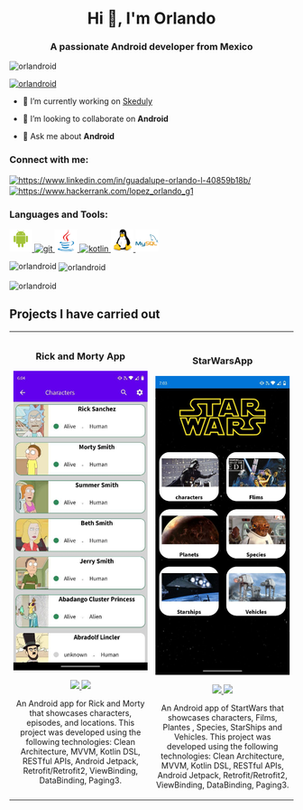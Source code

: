 <h1 align="center">Hi 👋, I'm Orlando</h1>
<h3 align="center">A passionate Android developer from Mexico</h3>

<p align="left"> <img src="https://komarev.com/ghpvc/?username=orlandroid&label=Profile%20views&color=0e75b6&style=flat" alt="orlandroid" /> </p>

<p align="left"> <a href="https://github.com/ryo-ma/github-profile-trophy"><img src="https://github-profile-trophy.vercel.app/?username=orlandroid" alt="orlandroid" /></a> </p>

- 🔭 I’m currently working on [Skeduly](https://github.com/Orlandroid/SalonDeBelleza)

- 👯 I’m looking to collaborate on **Android**

- 💬 Ask me about **Android**

<h3 align="left">Connect with me:</h3>
<p align="left">
<a href="https://www.linkedin.com/in/guadalupe-orlando-l-40859b18b/" target="blank"><img align="center" src="https://raw.githubusercontent.com/rahuldkjain/github-profile-readme-generator/master/src/images/icons/Social/linked-in-alt.svg" alt="https://www.linkedin.com/in/guadalupe-orlando-l-40859b18b/" height="30" width="40" /></a>
<a href="https://www.hackerrank.com/lopez_orlando_g1" target="blank"><img align="center" src="https://raw.githubusercontent.com/rahuldkjain/github-profile-readme-generator/master/src/images/icons/Social/hackerrank.svg" alt="https://www.hackerrank.com/lopez_orlando_g1" height="30" width="40" /></a>
</p>


<h3 align="left">Languages and Tools:</h3>
<p align="left"> <a href="https://developer.android.com" target="_blank"> <img src="https://raw.githubusercontent.com/devicons/devicon/master/icons/android/android-original-wordmark.svg" alt="android" width="40" height="40"/> </a> <a href="https://git-scm.com/" target="_blank"> <img src="https://www.vectorlogo.zone/logos/git-scm/git-scm-icon.svg" alt="git" width="40" height="40"/> </a> <a href="https://www.java.com" target="_blank"> <img src="https://raw.githubusercontent.com/devicons/devicon/master/icons/java/java-original.svg" alt="java" width="40" height="40"/> </a> <a href="https://kotlinlang.org" target="_blank"> <img src="https://www.vectorlogo.zone/logos/kotlinlang/kotlinlang-icon.svg" alt="kotlin" width="40" height="40"/> </a> <a href="https://www.linux.org/" target="_blank"> <img src="https://raw.githubusercontent.com/devicons/devicon/master/icons/linux/linux-original.svg" alt="linux" width="40" height="40"/> </a> <a href="https://www.mysql.com/" target="_blank"> <img src="https://raw.githubusercontent.com/devicons/devicon/master/icons/mysql/mysql-original-wordmark.svg" alt="mysql" width="40" height="40"/> </a> </p>

<p><img align="left" src="https://github-readme-stats.vercel.app/api/top-langs?username=orlandroid&show_icons=true&locale=en&layout=compact" alt="orlandroid" /></p>

<p>&nbsp;<img align="center" src="https://github-readme-stats.vercel.app/api?username=orlandroid&show_icons=true&locale=en" alt="orlandroid" /></p>

<p><img align="center" src="https://github-readme-streak-stats.herokuapp.com/?user=orlandroid&" alt="orlandroid" /></p>


## Projects I have carried out
<table>
<tr>
<td width="50%">
<h3 align="center">Rick and Morty App</h3>
<div align="center">
<a href="https://github.com/Orlandroid/RickAndMortyAndroidApp" target="_blank"><img src="https://github.com/Orlandroid/Resources_Repos/blob/main/rick/caracteres.jpg" width="300" alt="Curso básico android"></a>
<p>
<a href="https://github.com/Orlandroid/RickAndMortyAndroidApp" target="_blank">
<img src="https://img.shields.io/badge/CÓDIGO-ff9?style=for-the-badge&logo=github&logoColor=black">
</a>
<a href="https://www.youtube.com/watch?v=hlZCwz0A5Wc" target="_blank">
<img src="https://img.shields.io/badge/-Youtube-green?style=for-the-badge&color=fbfc40">
</a>
</p>
<p>An Android app for Rick and Morty that showcases characters, episodes, and locations. This project was developed using the following technologies: Clean Architecture, MVVM, Kotlin DSL, RESTful APIs, Android Jetpack, Retrofit/Retrofit2, ViewBinding, DataBinding, Paging3.</p>
</div>
                                                                                      
</td>

<td width="50%">
               <br>
<h3 align="center">StarWarsApp</h3>
<div align="center">                                       
<a href="https://github.com/Orlandroid/StarWarsApp" target="_blank"><img src="https://raw.githubusercontent.com/Orlandroid/Resources_Repos/main/startwarsp/menu.jpg" width="300" alt="Curso arquitectura MVVM"></a>
<br>
<p>
<a href="https://github.com/Orlandroid/StarWarsApp" target="_blank">
<img src="https://img.shields.io/badge/C%C3%93DIGO-80ffaa?style=for-the-badge&logo=github&logoColor=black">
</a>
<a href="https://www.youtube.com/watch?v=39lzRVNwRY0&t=1s" target="_blank">
<img src="https://img.shields.io/badge/-Youtube-green?style=for-the-badge&color=3fFD7f">
</a>
</p>
</p>An Android app of StartWars that showcases characters, Films, Plantes , Species, StarShips and Vehicles. This project was developed using the following technologies: Clean Architecture, MVVM, Kotlin DSL, RESTful APIs, Android Jetpack, Retrofit/Retrofit2, ViewBinding, DataBinding, Paging3.</p>
</div>                                                             
</table>                                                                                 
</div>
<br>       

